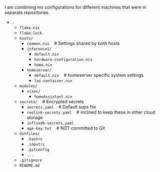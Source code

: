 I am combining nix configurations for different machines that were in separate repositories.
*   `.`
    *   `flake.nix`
    *   `flake.lock`
    *   `hosts/`
        *   `common.nix`&nbsp;&nbsp;&nbsp;&nbsp;# Settings shared by both hosts
        *   `inference1/`
            *   `default.nix`
            *   `hardware-configuration.nix`
            *   `home.nix`
        *   `homeserver/`
            *   `default.nix`&nbsp;&nbsp;&nbsp;&nbsp;# homeserver specific system settings
            *   `lxc-container.nix`
    *   `modules/`
        *   `nixos/`
            *   `homeAssistant.nix`
    *   `secrets/`&nbsp;&nbsp;&nbsp;&nbsp;# Encrypted secrets
        *   `secrets.yaml`&nbsp;&nbsp;&nbsp;&nbsp;# Default sops file
        *   `reolink-secrets.yaml`&nbsp;&nbsp;&nbsp;&nbsp;# inclined to keep these in other cloud storage
        *   `influxdb-secrets.yaml`
        *   `age-key.txt`&nbsp;&nbsp;&nbsp;&nbsp;# NOT committed to Git
    *   `dotfiles/`
        *   `.bashrc`
        *   `.inputrc`
        *   `.gitconfig`
        *   `...`
    *   `.gitignore`
    *   `README.md`
